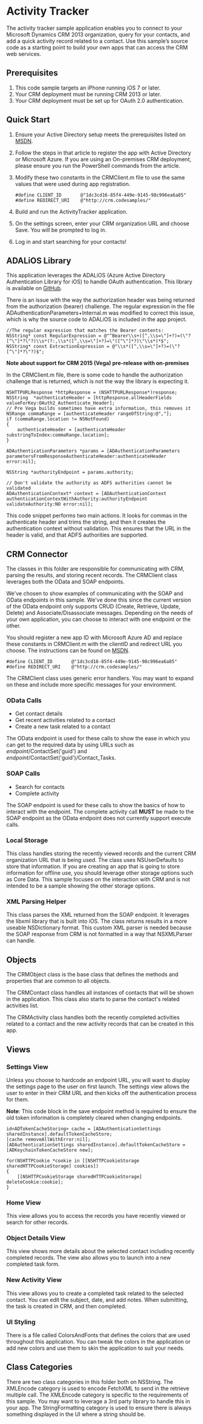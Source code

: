 # Activity Tracker #

The activity tracker sample application enables you to connect to your Microsoft Dynamics CRM 2013 organization, query for your contacts, and add a quick activity record related to a contact.  Use this sample’s source code as a starting point to build your own apps that can access the CRM web services. 

## Prerequisites ##
1.  This code sample targets an iPhone running iOS 7 or later.
2.  Your CRM deployment must be running CRM 2013 or later.
3.  Your CRM deployment must be set up for OAuth 2.0 authentication.

## Quick Start ##
1. Ensure your Active Directory setup meets the prerequisites listed on [MSDN](http://msdn.microsoft.com/en-us/library/dn531010.aspx).
2. Follow the steps in that article to register the app with Active Directory or Microsoft Azure. If you are using an On-premises CRM deployment, please ensure you run the PowerShell commands from the article.
3. Modify these two constants in the CRMClient.m file to use the same values that were used during app registration.

	`#define CLIENT_ID       @"1dc3cd16-85f4-449e-9145-98c996ea6a85"`
	`#define REDIRECT_URI    @"http://crm.codesamples/"`

4. Build and run the ActivityTracker application.
5. On the settings screen, enter your CRM organization URL and choose Save.  You will be prompted to log in.
6. Log in and start searching for your contacts!

## ADALiOS Library ##
This application leverages the ADALiOS (Azure Active Directory Authentication Library for iOS) to handle OAuth authentication.  This library is available on [GitHub](https://github.com/AzureAD/azure-activedirectory-library-for-objc).

There is an issue with the way the authorization header was being returned from the authorization (bearer) challenge.  The regular expression in the file ADAuthenticationParameters+Internal.m was modified to correct this issue, which is why the source code to ADALiOS is included in the app project.
	
	//The regular expression that matches the Bearer contents:
	NSString* const RegularExpression = @"^Bearer\\s+([^,\\s=\"]+?)=(\"?[^\"]*?\"?)\\s*(?:,\\s*([^,\\s=\"]+?)=\"([^\"]*?)\"\\s*)*$";
	NSString* const ExtractionExpression = @"\\s*([^,\\s=\"]+?)=(\"?[^\"]*?\"?)$";

**Note about support for CRM 2015 (Vega) pre-release with on-premises**

In the CRMClient.m file, there is some code to handle the authorization challenge that is returned, which is not the way the library is expecting it.

	NSHTTPURLResponse *httpResponse = (NSHTTPURLResponse*)response;
    NSString  *authenticateHeader = [httpResponse.allHeaderFields valueForKey:OAuth2_Authenticate_Header];
    // Pre Vega builds sometimes have extra information, this removes it
    NSRange commaRange = [authenticateHeader rangeOfString:@","];
    if (commaRange.location != NSNotFound)
    {
        authenticateHeader = [authenticateHeader substringToIndex:commaRange.location];
    }
        
    ADAuthenticationParameters *params = [ADAuthenticationParameters parametersFromResponseAuthenticateHeader:authenticateHeader error:nil];
        
    NSString *authorityEndpoint = params.authority;
        
    // Don't validate the authority as ADFS authorities cannot be validated
    ADAuthenticationContext* context = [ADAuthenticationContext authenticationContextWithAuthority:authorityEndpoint validateAuthority:NO error:nil];
    
This code snippet performs two main actions.  It looks for commas in the authenticate header and trims the string, and then it creates the authentication context without validation.
This ensures that the URL in the header is valid, and that ADFS authorities are supported.

## CRM Connector ##
The classes in this folder are responsible for communicating with CRM, parsing the results, and storing recent records.  The CRMClient class leverages both the OData and SOAP endpoints.

We've chosen to show examples of communicating with the SOAP and OData endpoints in this sample.  We've done this since the current version of the OData endpoint only supports CRUD (Create, Retrieve, Update, Delete) and Associate/Disassociate messages. Depending on the needs of your own application, you can choose to interact with one endpoint or the other.

You should register a new app ID with Microsoft Azure AD and replace these constants in CRMClient.m with the clientID and redirect URL you choose.  The instructions can be found on [MSDN](http://msdn.microsoft.com/en-us/library/dn531010.aspx).

	#define CLIENT_ID       @"1dc3cd16-85f4-449e-9145-98c996ea6a85"
	#define REDIRECT_URI    @"http://crm.codesamples/"
	
The CRMClient class uses generic error handlers.  You may want to expand on these and include more specific messages for your environment.

### OData Calls ###
- Get contact details
- Get recent activities related to a contact
- Create a new task related to a contact

The OData endpoint is used for these calls to show the ease in which you can get to the required data by using URLs such as *endpoint*/ContactSet('guid') and *endpoint*/ContactSet('guid')/Contact_Tasks.

### SOAP Calls ###
- Search for contacts
- Complete activity

The SOAP endpoint is used for these calls to show the basics of how to interact with the endpoint.  The complete activity call **MUST** be made to the SOAP endpoint as the OData endpoint does not currently support execute calls.

### Local Storage ###
This class handles storing the recently viewed records and the current CRM organization URL that is being used.  The class uses NSUserDefaults to store that information.  If you are creating an app that is going to store information for offline use, you should leverage other storage options such as Core Data.  This sample focuses on the interaction with CRM and is not intended to be a sample showing the other storage options.

### XML Parsing Helper ###
This class parses the XML returned from the SOAP endpoint.  It leverages the libxml library that is built into iOS.  The class returns results in a more useable NSDictionary format.  This custom XML parser is needed because the SOAP response from CRM is not formatted in a way that NSXMLParser can handle.

## Objects ##
The CRMObject class is the base class that defines the methods and properties that are common to all objects.

The CRMContact class handles all instances of contacts that will be shown in the application.  This class also starts to parse the contact's related activities list.

The CRMActivity class handles both the recently completed activities related to a contact and the new activity records that can be created in this app.

## Views ##

### Settings View ###
Unless you choose to hardcode an endpoint URL, you will want to display the settings page to the user on first launch.  The settings view allows the user to enter in their CRM URL and then kicks off the authentication process for them.

**Note**:
This code block in the save endpoint method is required to ensure the old token information is completely cleared when changing endpoints.

	id<ADTokenCacheStoring> cache = [ADAuthenticationSettings sharedInstance].defaultTokenCacheStore;
    [cache removeAllWithError:nil];
    [ADAuthenticationSettings sharedInstance].defaultTokenCacheStore = [ADKeychainTokenCacheStore new];
        
    for(NSHTTPCookie *cookie in [[NSHTTPCookieStorage sharedHTTPCookieStorage] cookies])
    {
    	[[NSHTTPCookieStorage sharedHTTPCookieStorage] deleteCookie:cookie];
    }
        
### Home View ###
This view allows you to access the records you have recently viewed or search for other records.

### Object Details View ###
This view shows more details about the selected contact including recently completed records.  The view also allows you to launch into a new completed task form.

### New Activity View ###
This view allows you to create a completed task related to the selected contact.  You can edit the subject, date, and add notes.  When submitting, the task is created in CRM, and then completed.

### UI Styling ###
There is a file called ColorsAndFonts that defines the colors that are used throughout this application.  You can tweak the colors in the application or add new colors and use them to skin the application to suit your needs.

## Class Categories ##
There are two class categories in this folder both on NSString.  The XMLEncode category is used to encode FetchXML to send in the retrieve multiple call.  The XMLEncode category is specific to the requirements of this sample.  You may want to leverage a 3rd party library to handle this in your app.  The StringFormatting category is used to ensure there is always something displayed in the UI where a string should be.

